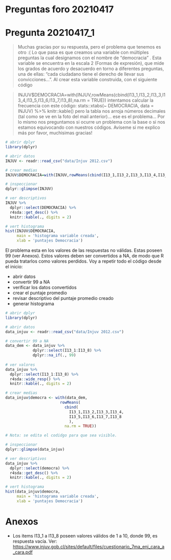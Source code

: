Preguntas foro 20210417
================

# Pregunta 20210417\_1

> Muchas gracias por su respuesta, pero el problema que tenemos es otro
> :( Lo que pasa es que creamos una variable con múltiples preguntas la
> cual designamos con el nombre de “democracia” . Esta variable se
> encuentra en la escala 2 (Formas de expresión), que mide los grados de
> acuerdo y desacuerdo en torno a diferentes preguntas, una de ellas:
> “cada ciudadano tiene el derecho de llevar sus convicciones…”. Al
> crear esta variable construida, con el siguiente código 

> INJUV$DEMOCRACIA=with(INJUV,rowMeans(cbind(I13\_1,I13\_2,I13\_3,I13\_4,I13\_5,I13\_6,I13\_7,I13\_8),na.rm
> = TRUE)) intentamos calcular la frecuencia con este código:
> stats::xtabs(\~ DEMOCRACIA, data = INJUV) %&gt;% knitr::kable() pero
> la tabla nos arroja números decimales (tal como se ve en la foto del
> mail anterior)… ese es el problema… Por lo mismo nos preguntamos si
> ocurre un problema con la base o si nos estamos equivocando con
> nuestros códigos. Avíseme si me explico más por favor, muchisimas
> gracias!

``` r
# abrir dplyr
library(dplyr)

# abrir datos
INJUV <- readr::read_csv("data/Injuv 2012.csv")

# crear medias
INJUV$DEMOCRACIA=with(INJUV,rowMeans(cbind(I13_1,I13_2,I13_3,I13_4,I13_5,I13_6,I13_7,I13_8),na.rm = TRUE))

# inspeccionar
dplyr::glimpse(INJUV)

# ver descriptivos
INJUV %>%
  dplyr::select(DEMOCRACIA) %>%
  r4sda::get_desc() %>%
  knitr::kable(., digits = 2)

# vert histograma
hist(INJUV$DEMOCRACIA, 
     main = 'histograma variable creada',
     xlab = 'puntajes Democracia')
```

El problema esta en los valores de las respuestas no válidas. Estas
poseen 99 (ver Anexos). Estos valores deben ser convertidos a NA, de
modo que R pueda tratarlos como valores perdidos. Voy a repetir todo el
código desde el inicio:

-   abrir datos
-   convertir 99 a NA
-   verificar los datos convertidos
-   crear el puntaje promedio
-   revisar descriptivo del puntaje promedio creado
-   generar histograma

``` r
# abrir dplyr
library(dplyr)

# abrir datos
data_injuv <- readr::read_csv("data/Injuv 2012.csv")

# convertir 99 a NA
data_dem <- data_injuv %>%
            dplyr::select(I13_1:I13_8) %>%
            dplyr::na_if(., 99)
  
# ver valores
data_injuv %>%
  dplyr::select(I13_1:I13_8) %>%
  r4sda::wide_resp() %>%
  knitr::kable(., digits = 2)

# crear medias
data_injuv$democra <- with(data_dem,
                        rowMeans(
                          cbind(
                            I13_1,I13_2,I13_3,I13_4,
                            I13_5,I13_6,I13_7,I13_8
                            ),
                          na.rm = TRUE))

# Nota: se edita el codidgo para que sea visible.

# inspeccionar
dplyr::glimpse(data_injuv)

# ver descriptivos
data_injuv %>%
  dplyr::select(democra) %>%
  r4sda::get_desc() %>%
  knitr::kable(., digits = 2)

# vert histograma
hist(data_injuv$democra, 
     main = 'histograma variable creada',
     xlab = 'puntajes Democracia')
```

# Anexos

-   Los items I13\_1 a I13\_8 poseen valores válidos de 1 a 10, donde
    99, es respuesta vacía. Ver:
    <https://www.injuv.gob.cl/sites/default/files/cuestionario_7ma_enj_cara_a_cara.pdf>
